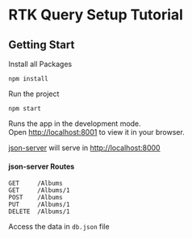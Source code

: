 # RTK Query Setup Tutorial

## Getting Start

Install all Packages

```
npm install
```

Run the project

```
npm start
```

Runs the app in the development mode.\
Open [http://localhost:8001](http://localhost:8001) to view it in your browser.

[json-server](https://github.com/typicode/json-server) will serve in [http://localhost:8000](http://localhost:8000)

#### json-server Routes

```
GET     /Albums
GET     /Albums/1
POST    /Albums
PUT     /Albums/1
DELETE  /Albums/1
```

Access the data in `db.json` file
